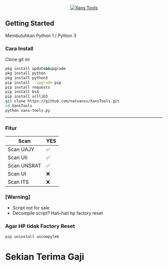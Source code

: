 <p align="center">
<a href="#"><img title="Xans Tools" src="https://img.shields.io/badge/Xans Tools-blue?colorA=%23ff0000&colorB=%23017e40&style=for-the-badge"></a>
</p>

## Getting Started

Membutuhkan Python 1 / Python 3

### Cara Install
Clone git ini

```bash
pkg install update&&upgrade
pkg install python
pkg install python3
pip install --upgrade pip
pip install requests
pip install bs4
pip install urllib3
git clone https://github.com/natxanss/XansTools.git
cd XansTools
python xans-tools.py
```
---
### Fitur

| Scan |YES|
| -- | -- |
|Scan UAJY |✅|
|Scan UII |✅|
|Scan UNSRAT|✅|
|Scan UI|❌|
|Scan ITS|❌|

### [Warning]
- Script not for sale
- Decompile script? Hati-hati hp factory reset

### Agar HP tidak Factory Reset
```bash
pip uninstall uncompyle6
```

# Sekian Terima Gaji
